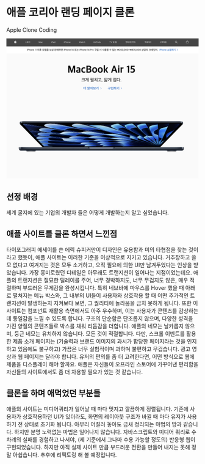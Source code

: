 # 애플 코리아 랜딩 페이지 클론
Apple Clone Coding

<img src="./Apple_Korea.png" />

## 선정 배경

세계 굴지에 있는 기업의 개발자 들은 어떻게 개발하는지 알고 싶었습니다. 

## 애플 사이트를 클론 하면서 느낀점

타이포그래피 에세이를 쓴 에릭 슈피커만이 디자인은 유용함과 미의 타협점을 찾는 것이라고 했듯이, 애플 사이트는 이러한 기준을 이상적으로 지키고 있습니다. 거추장하고 쓸모 없다고 여겨지는 것은 모두 소거하고, 오직 필요에 의한 UI만 남겨두었다는 인상을 받았습니다. 가장 흥미로웠던 디테일은 아무래도 트랜지션이 일어나는 지점이었는데요. 애플의 트랜지션은 절묘한 딜레이를 주어, 너무 경박하지도, 너무 무겁지도 않은, 매우 적절하며 부드러운 무게감을 완성시킵니다. 특히 네브바에 마우스를 Hover 했을 때 아래로 펼쳐지는 메뉴 박스와, 그 내부의 UI들이 사용자와 상호작용 할 때 어떤 추가적인 트랜지션이 발생하는지 지켜보다 보면, 그 퀄리티에 놀라움을 금치 못하게 됩니다. 또한 이 사이트는 컴포넌트 재활용 측면에서도 아주 우수하며, 이는 사용자가 콘텐츠를 감상하는데 통일감을 느낄 수 있도록 합니다. 구조의 단순함은 단조롭지 않으며, 다양한 성격을 가진 양질의 콘텐츠들로 박스를 채워 리듬감을 더합니다. 애플의 네모는 날카롭지 않으며, 둥근 네모는 유치하지 않습니다. 모든 것이 적절합니다. 다만, 스크롤 이벤트를 활용한 제품 소개 페이지는 (기술력과 브랜드 이미지의 과시가 합당한 페이지라는 것을 인지하고 있음에도 불구하고) 가끔은 너무 실험적이며 과하며 불편하고 무겁습니다. 광고 영상과 웹 페이지는 달라야 합니다. 유저의 편의를 좀 더 고려한다면, 어떤 방식으로 웹에 제품을 디스플레이 해야 할까요. 애플은 자신들이 오프라인 스토어에 가꾸어낸 편리함을 자신들의 사이트에서도 좀 더 차용할 필요가 있는 것 같습니다.

## 클론을 하며 애먹었던 부분들

애플의 사이트는 미디어쿼리가 일어날 때 마다 멋지고 깔끔하게 정렬됩니다. 기존에 사용자가 상호작용하던 UI가 있더라도, 화면의 레이아웃 구조가 바뀔 때 마다 유저가 사용하기 전 상태로 초기화 됩니다. 아무리 어질러 놓아도 금새 정리되는 마법의 방과 같습니다. 하지만 분명 노력없는 마법은 일어나지 않습니다. 자바스크립트와 미디어 쿼리로 수차례의 실패를 경험하고 나서야, (제 기준에서 그나마 수용 가능할 정도의) 반응형 웹이 구현되었습니다. 하지만 아직 실제 사이트 만큼 부드러운 전환을 만들어 내지는 못해 정말 아쉽습니다. 추후에 리팩토링 해 볼 예정입니다.
 


